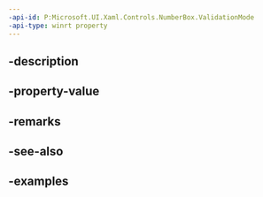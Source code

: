 ```yaml
---
-api-id: P:Microsoft.UI.Xaml.Controls.NumberBox.ValidationMode
-api-type: winrt property
---
```


## -description

## -property-value

## -remarks

## -see-also

## -examples

